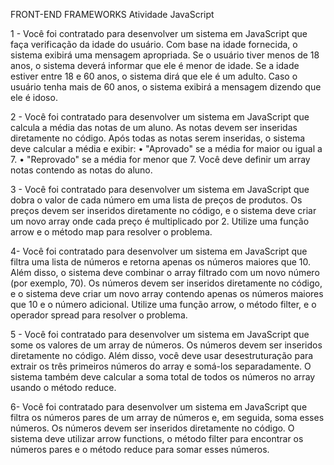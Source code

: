 FRONT-END FRAMEWORKS
Atividade JavaScript

1 - Você foi contratado para desenvolver um sistema em JavaScript que faça verificação
da idade do usuário. Com base na idade fornecida, o sistema exibirá uma mensagem
apropriada. Se o usuário tiver menos de 18 anos, o sistema deverá informar que ele é
menor de idade. Se a idade estiver entre 18 e 60 anos, o sistema dirá que ele é um adulto.
Caso o usuário tenha mais de 60 anos, o sistema exibirá a mensagem dizendo que ele é
idoso.

2 - Você foi contratado para desenvolver um sistema em JavaScript que calcula a média
das notas de um aluno. As notas devem ser inseridas diretamente no código. Após todas
as notas serem inseridas, o sistema deve calcular a média e exibir:
• "Aprovado" se a média for maior ou igual a 7.
• "Reprovado" se a média for menor que 7.
Você deve definir um array notas contendo as notas do aluno.

3 - Você foi contratado para desenvolver um sistema em JavaScript que dobra o valor de
cada número em uma lista de preços de produtos. Os preços devem ser inseridos
diretamente no código, e o sistema deve criar um novo array onde cada preço é
multiplicado por 2. Utilize uma função arrow e o método map para resolver o problema.

4- Você foi contratado para desenvolver um sistema em JavaScript que filtra uma lista
de números e retorna apenas os números maiores que 10. Além disso, o sistema deve
combinar o array filtrado com um novo número (por exemplo, 70). Os números devem
ser inseridos diretamente no código, e o sistema deve criar um novo array contendo
apenas os números maiores que 10 e o número adicional. Utilize uma função arrow, o
método filter, e o operador spread para resolver o problema.

5 - Você foi contratado para desenvolver um sistema em JavaScript que some os valores
de um array de números. Os números devem ser inseridos diretamente no código. Além
disso, você deve usar desestruturação para extrair os três primeiros números do array e
somá-los separadamente. O sistema também deve calcular a soma total de todos os
números no array usando o método reduce.

6- Você foi contratado para desenvolver um sistema em JavaScript que filtra os números
pares de um array de números e, em seguida, soma esses números. Os números devem
ser inseridos diretamente no código. O sistema deve utilizar arrow functions, o método
filter para encontrar os números pares e o método reduce para somar esses números.
